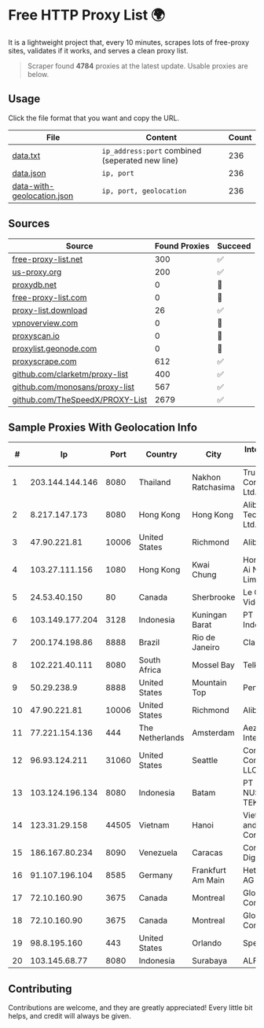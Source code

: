 
# Free HTTP Proxy List 🌍

It is a lightweight project that, every 10 minutes, scrapes lots of free-proxy sites, validates if it works, and serves a clean proxy list.


> Scraper found **4784** proxies at the latest update. Usable proxies are below.

## Usage

Click the file format that you want and copy the URL.


|File|Content|Count|
|----|-------|-----|
|[data.txt](https://raw.githubusercontent.com/themiralay/Proxy-List-World/master/data.txt)|`ip_address:port` combined (seperated new line)|236|
|[data.json](https://raw.githubusercontent.com/themiralay/Proxy-List-World/master/data.json)|`ip, port`|236|
|[data-with-geolocation.json](https://raw.githubusercontent.com/themiralay/Proxy-List-World/master/data-with-geolocation.json)|`ip, port, geolocation`|236|

## Sources

|Source|Found Proxies|Succeed|
|------|-------------|-------|
|[free-proxy-list.net](https://free-proxy-list.net)|300|✅|
|[us-proxy.org](https://www.us-proxy.org)|200|✅|
|[proxydb.net](http://proxydb.net)|0|🚫|
|[free-proxy-list.com](https://free-proxy-list.com/?page=&port=&type%5B%5D=http&type%5B%5D=https&up_time=0&search=Search)|0|🚫|
|[proxy-list.download](https://www.proxy-list.download/HTTP)|26|✅|
|[vpnoverview.com](https://vpnoverview.com/privacy/anonymous-browsing/free-proxy-servers)|0|🚫|
|[proxyscan.io](https://www.proxyscan.io)|0|🚫|
|[proxylist.geonode.com](https://proxylist.geonode.com/api/proxy-list?limit=300&page=1&sort_by=lastChecked&sort_type=desc&protocols=http,https)|0|🚫|
|[proxyscrape.com](https://api.proxyscrape.com/v2/?request=displayproxies&protocol=http&timeout=10000&country=all&ssl=all&anonymity=all)|612|✅|
|[github.com/clarketm/proxy-list](https://raw.githubusercontent.com/clarketm/proxy-list/master/proxy-list-raw.txt)|400|✅|
|[github.com/monosans/proxy-list](https://raw.githubusercontent.com/monosans/proxy-list/main/proxies/http.txt)|567|✅|
|[github.com/TheSpeedX/PROXY-List](https://raw.githubusercontent.com/TheSpeedX/PROXY-List/master/http.txt)|2679|✅|


## Sample Proxies With Geolocation Info

|#|Ip|Port|Country|City|Internet Service Provider|
|-|--|----|-------|----|-------------------------|
|1|203.144.144.146|8080|Thailand|Nakhon Ratchasima|True Internet Corporation CO. Ltd.|
|2|8.217.147.173|8080|Hong Kong|Hong Kong|Alibaba (US) Technology Co., Ltd.|
|3|47.90.221.81|10006|United States|Richmond|Alibaba.com LLC|
|4|103.27.111.156|1080|Hong Kong|Kwai Chung|Hong Kong San Ai Net Int'l Limited|
|5|24.53.40.150|80|Canada|Sherbrooke|Le Groupe Videotron Ltee|
|6|103.149.177.204|3128|Indonesia|Kuningan Barat|PT Herza Digital Indonesia|
|7|200.174.198.86|8888|Brazil|Rio de Janeiro|Claro S.A|
|8|102.221.40.111|8080|South Africa|Mossel Bay|Telkom SA Ltd.|
|9|50.29.238.9|8888|United States|Mountain Top|PenTeleData Inc.|
|10|47.90.221.81|10006|United States|Richmond|Alibaba.com LLC|
|11|77.221.154.136|444|The Netherlands|Amsterdam|Aeza International LTD|
|12|96.93.124.211|31060|United States|Seattle|Comcast Cable Communications, LLC|
|13|103.124.196.134|8080|Indonesia|Batam|PT INFORMASI NUSANTARA TEKNOLOGI|
|14|123.31.29.158|44505|Vietnam|Hanoi|VietNam Post and Telecom Corporation|
|15|186.167.80.234|8090|Venezuela|Caracas|Corporacion Digitel C.A|
|16|91.107.196.104|8585|Germany|Frankfurt Am Main|Hetzner Online AG|
|17|72.10.160.90|3675|Canada|Montreal|GloboTech Communications|
|18|72.10.160.90|3675|Canada|Montreal|GloboTech Communications|
|19|98.8.195.160|443|United States|Orlando|Spectrum|
|20|103.145.68.77|8080|Indonesia|Surabaya|ALFANET|



## Contributing

Contributions are welcome, and they are greatly appreciated! Every
little bit helps, and credit will always be given.


